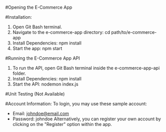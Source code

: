 #Opening the E-Commerce App

#Installation:
1. Open Git Bash terminal.
2. Navigate to the e-commerce-app directory: cd path/to/e-commerce-app
3. Install Dependencies: npm install
4. Start the app: npm start

#Running the E-Commerce App API
1. To run the API, open Git Bash terminal inside the e-commerce-app-api folder.
2. Install Dependencies: npm install
3. Start the API: nodemon index.js

#Unit Testing (Not Available)

#Account Information:
To login, you may use these sample account:

- Email: johndoe@email.com
- Password: johndoe
Alternatively, you can register your own account by clicking on the "Register" option within the app.